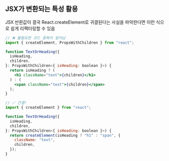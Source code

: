 ## JSX가 변환되는 특성 활용

JSX 반환값이 결국 React.createElement로 귀결된다는 사실을 파악한다면 이런 식으로 쉽게 리팩터링할 수 있음

```jsx
// ❌ 불필요한 코드 중복이 일어남
import { createElement, PropsWithChildren } from "react";

function TextOrHeading({
  isHeading,
  children,
}: PropsWithChildren<{ isHeading: boolean }>) {
  return isHeading ? (
    <h1 className="text">{children}</h1>
  ) : (
    <span className="text">{children}</span>
  );
}
```

```jsx
// ✅ 간결!
import { createElement } from "react";

function TextOrHeading({
  isHeading,
  children,
}: PropsWithChildren<{ isHeading: boolean }>) {
  return createElement(isHeading ? "h1" : "span", {
    className: "text",
    children,
  });
}
```
